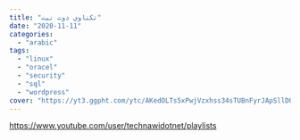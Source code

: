 ```yaml
---
title: "تكناوي دوت نيت"
date: "2020-11-11"
categories:
  - "arabic"
tags:
  - "linux"
  - "oracel"
  - "security"
  - "sql"
  - "wordpress"
cover: "https://yt3.ggpht.com/ytc/AKedOLTs5xPwjVzxhss34sTUBnFyrJApSllD0pa3oQaOhw=s88-c-k-c0x00ffffff-no-rj"
---
```


https://www.youtube.com/user/technawidotnet/playlists
